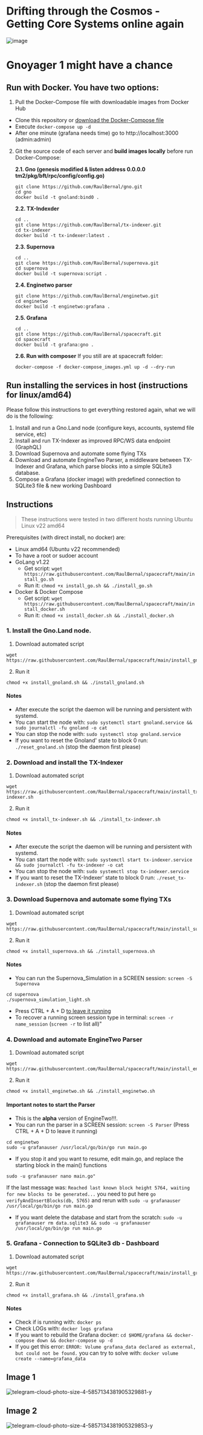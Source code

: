 # Drifting through the Cosmos - Getting Core Systems online again
![image](https://github.com/RaulBernal/spacecraft/assets/3751926/1376f1b9-299b-4f73-a1c7-e7eb29652574)


# Gnoyager 1 might have a chance

## Run with Docker. You have two options:
1. Pull the Docker-Compose file with downloadable images from Docker Hub
 - Clone this repository or [download the Docker-Compose file](https://raw.githubusercontent.com/RaulBernal/spacecraft/main/docker-compose.yml)
 - Execute `docker-compose up -d`
 - After one minute (grafana needs time) go to http://localhost:3000 (admin:admin)

2. Git the source code of each server and **build images locally** before run Docker-Compose:
   
    **2.1. Gno (genesis modified & listen address 0.0.0.0 tm2/pkg/bft/rpc/config/config.go)**
    ```
    git clone https://github.com/RaulBernal/gno.git
    cd gno
    docker build -t gnoland:bind0 . 
    ```
    **2.2. TX-Indexder**
    ```
    cd ..
    git clone https://github.com/RaulBernal/tx-indexer.git
    cd tx-indexer
    docker build -t tx-indexer:latest .
    ```
    **2.3. Supernova**
    ```
    cd ..
    git clone https://github.com/RaulBernal/supernova.git
    cd supernova
    docker build -t supernova:script .
    ```
    **2.4. Enginetwo parser**
    ```
    git clone https://github.com/RaulBernal/enginetwo.git
    cd enginetwo
    docker build -t enginetwo:grafana .
    ```
    **2.5. Grafana**
    ```
    cd ..
    git clone https://github.com/RaulBernal/spacecraft.git
    cd spacecraft
    docker build -t grafana:gno .
    ```
    **2.6. Run with composer**
    If you still are at spacecraft folder:
    ```
    docker-compose -f docker-compose_images.yml up -d --dry-run
    ```

## Run installing the services in host (instructions for linux/amd64)

Please follow this instructions to get everything restored again, what we will do is the following:
1. Install and run a Gno.Land node (configure keys, accounts, systemd file service, etc)
2. Install and run TX-Indexer as improved RPC/WS data endpoint (GraphQL)
3. Download Supernova and automate some flying TXs
4. Download and automate EngineTwo Parser, a middleware between TX-Indexer and Grafana, which parse blocks into a simple SQLite3 database.
5. Compose a Grafana (docker image) with predefined connection to SQLite3 file & new working Dashboard

## Instructions
> These instructions were tested in two different hosts running Ubuntu Linux v22 amd64

Prerequisites (with direct install, no docker) are:
- Linux amd64 (Ubuntu v22 recommended)
- To have a root or sudoer account
- GoLang v1.22
  - Get script: `wget https://raw.githubusercontent.com/RaulBernal/spacecraft/main/install_go.sh`
  - Run it: `chmod +x install_go.sh && ./install_go.sh`
- Docker & Docker Compose
  - Get script: `wget https://raw.githubusercontent.com/RaulBernal/spacecraft/main/install_docker.sh`
  - Run it: `chmod +x install_docker.sh && ./install_docker.sh`

### 1. Install the Gno.Land node.
1. Download automated script
```
wget https://raw.githubusercontent.com/RaulBernal/spacecraft/main/install_gnoland.sh
```

2. Run it
```
chmod +x install_gnoland.sh && ./install_gnoland.sh
```

#### Notes
- After execute the script the daemon will be running and persistent with systemd.
- You can start the node with: `sudo systemctl start gnoland.service && sudo journalctl -fu gnoland -o cat`
- You can stop  the node with: `sudo systemctl stop gnoland.service`
- If you want to reset the Gnoland' state to block 0 run: `./reset_gnoland.sh` (stop the daemon first please)

### 2. Download and install the TX-Indexer
1. Download automated script
```
wget https://raw.githubusercontent.com/RaulBernal/spacecraft/main/install_tx-indexer.sh
```

2. Run it
```
chmod +x install_tx-indexer.sh && ./install_tx-indexer.sh
```

#### Notes
- After execute the script the daemon will be running and persistent with systemd.
- You can start the node with: `sudo systemctl start tx-indexer.service && sudo journalctl -fu tx-indexer -o cat`
- You can stop  the node with: `sudo systemctl stop tx-indexer.service`
- If you want to reset the TX-Indexer' state to block 0 run: `./reset_tx-indexer.sh` (stop the daemon first please)

### 3. Download Supernova and automate some flying TXs
1. Download automated script
```
wget https://raw.githubusercontent.com/RaulBernal/spacecraft/main/install_supernova.sh
```

2. Run it
```
chmod +x install_supernova.sh && ./install_supernova.sh
```

#### Notes
- You can run the Supernova_Simulation in a  SCREEN session: `screen -S Supernova`
```
cd supernova
./supernova_simulation_light.sh
```
- Press CTRL + A + D [to leave it running](https://linuxize.com/post/how-to-use-linux-screen/)
- To recover a running screen session type in terminal: `screen -r name_session` (`screen -r`   to list all)"

### 4. Download and automate EngineTwo Parser
1. Download automated script
```
wget https://raw.githubusercontent.com/RaulBernal/spacecraft/main/install_enginetwo.sh
```

2. Run it
```
chmod +x install_enginetwo.sh && ./install_enginetwo.sh
```

#### Important notes to start the Parser
- This is the **alpha** version of EngineTwo!!!.
- You can run the parser in a  SCREEN session: `screen -S Parser`  (Press CTRL + A + D to leave it running)
```
cd enginetwo
sudo -u grafanauser /usr/local/go/bin/go run main.go
```
- If you stop it and you want to resume, edit main.go, and replace the starting block in the main() functions
```
sudo -u grafanauser nano main.go"
```
If the last message was: `Reached last known block height 5764, waiting for new blocks to be generated...` you need to put here `go verifyAndInsertBlocks(db, 5765)` and rerun with `sudo -u grafanauser /usr/local/go/bin/go run main.go`
- If you want delete the database and start from the scratch: `sudo -u grafanauser rm data.sqlite3 && sudo -u grafanauser /usr/local/go/bin/go run main.go`

### 5. Grafana - Connection to SQLite3 db - Dashboard
1. Download automated script
```
wget https://raw.githubusercontent.com/RaulBernal/spacecraft/main/install_grafana.sh
```

2. Run it
```
chmod +x install_grafana.sh && ./install_grafana.sh
```

#### Notes
- Check if is running with: `docker ps`
- Check LOGs with: `docker logs grafana`
- If you want to rebuild the Grafana docker: `cd $HOME/grafana && docker-compose down && docker-compose up -d`
- If you get this error: `ERROR: Volume grafana_data declared as external, but could not be found.` you can try to solve with: `docker volume create --name=grafana_data`
  
## Image 1
![telegram-cloud-photo-size-4-5857134381905329881-y](https://github.com/RaulBernal/spacecraft/assets/3751926/d9cf61a7-69ad-49d9-a9a2-1f8d6c969efd)

## Image 2
![telegram-cloud-photo-size-4-5857134381905329853-y](https://github.com/RaulBernal/spacecraft/assets/3751926/88939ff9-1eca-411b-9afb-8500f8d766d2)
